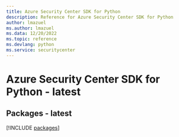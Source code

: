 ```yaml
---
title: Azure Security Center SDK for Python
description: Reference for Azure Security Center SDK for Python
author: lmazuel
ms.author: lmazuel
ms.data: 12/20/2022
ms.topic: reference
ms.devlang: python
ms.service: securitycenter
---
```

# Azure Security Center SDK for Python - latest
## Packages - latest
[!INCLUDE [packages](security-center-index.md)]